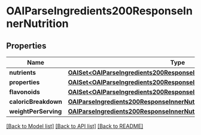 # OAIParseIngredients200ResponseInnerNutrition

## Properties
Name | Type | Description | Notes
------------ | ------------- | ------------- | -------------
**nutrients** | [**OAISet&lt;OAIParseIngredients200ResponseInnerNutritionNutrientsInner&gt;***](OAIParseIngredients200ResponseInnerNutritionNutrientsInner.md) |  | 
**properties** | [**OAISet&lt;OAIParseIngredients200ResponseInnerNutritionPropertiesInner&gt;***](OAIParseIngredients200ResponseInnerNutritionPropertiesInner.md) |  | 
**flavonoids** | [**OAISet&lt;OAIParseIngredients200ResponseInnerNutritionPropertiesInner&gt;***](OAIParseIngredients200ResponseInnerNutritionPropertiesInner.md) |  | 
**caloricBreakdown** | [**OAIParseIngredients200ResponseInnerNutritionCaloricBreakdown***](OAIParseIngredients200ResponseInnerNutritionCaloricBreakdown.md) |  | 
**weightPerServing** | [**OAIParseIngredients200ResponseInnerNutritionWeightPerServing***](OAIParseIngredients200ResponseInnerNutritionWeightPerServing.md) |  | 

[[Back to Model list]](../README.md#documentation-for-models) [[Back to API list]](../README.md#documentation-for-api-endpoints) [[Back to README]](../README.md)


